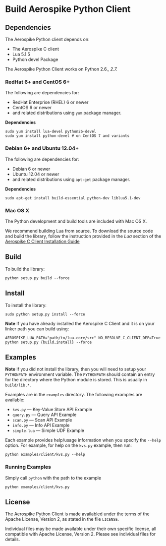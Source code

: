 # Build Aerospike Python Client

## Dependencies

The Aerospike Python client depends on:

- The Aerospike C client 
- Lua 5.1.5
- Python devel Package

The Aerospike Python Client works on Python 2.6.*, 2.7.* 

### RedHat 6+ and CentOS 6+

The following are dependencies for:

- RedHat Enterprise (RHEL) 6 or newer 
- CentOS 6 or newer 
- and related distributions using `yum` package manager.

**Dependencies**

	sudo yum install lua-devel python26-devel
    sudo yum install python-devel # on CentOS 7 and variants

### Debian 6+ and Ubuntu 12.04+

The following are dependencies for:

- Debian 6 or newer 
- Ubuntu 12.04 or newer 
- and related distributions using `apt-get` package manager.

**Dependencies**

	sudo apt-get install build-essential python-dev liblua5.1-dev


### Mac OS X

The Python development and build tools are included with Mac OS X.

We recommend building Lua from source. To download the source code and build the library, follow the instruction provided in the _Lua_ section of the [Aerospike C Client Installation Guide](http://aerospike.com/docs/client/c/install/macosx.html#lua)

## Build

To build the library:

	python setup.py build --force

## Install

To install the library:

	sudo python setup.py install --force

**Note** If you have already installed the Aerospike C Client and it is on your linker path you can build using:

    AEROSPIKE_LUA_PATH="path/to/lua-core/src" NO_RESOLVE_C_CLIENT_DEP=True python setup.py {build,install} --force


## Examples

**Note** If you did not install the library, then you will need to setup your `PYTHONPATH` environment variable. The `PYTHONPATH` should contain an entry for the directory where the Python module is stored. This is usually in `build/lib.*`.


Examples are in the `examples` directory. The following examples are available:

* `kvs.py` — Key-Value Store API Example
* `query.py` — Query API Example
* `scan.py` — Scan API Example
* `info.py` — Info API Example
* `simple.lua` — Simple UDF Example

Each example provides help/usage information when you specify the `--help` option. For example, for help on the `kvs.py` example, then run:

	python examples/client/kvs.py --help


### Running Examples

Simply call `python` with the path to the example

	python examples/client/kvs.py


## License

The Aerospike Python Client is made availabled under the terms of the Apache License, Version 2, as stated in the file `LICENSE`.

Individual files may be made available under their own specific license, 
all compatible with Apache License, Version 2. Please see individual files for details.
